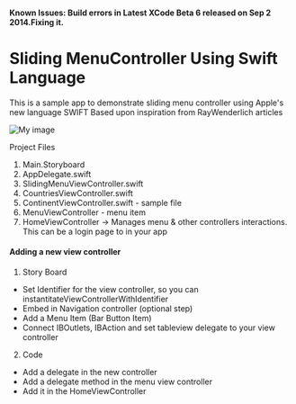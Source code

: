 <h4> Known Issues: Build errors in Latest XCode Beta 6 released on Sep 2 2014.Fixing it.

Sliding MenuController Using Swift Language
===============================

This is a sample app to demonstrate sliding menu controller using Apple's new language SWIFT
Based upon inspiration from RayWenderlich articles

![My image](https://github.com/kauvangal/SlidingMenuControllerUsingSwift/blob/master/SlidingMenuNavigation/ScreenShots.gif)

Project Files

1. Main.Storyboard
2. AppDelegate.swift
3. SlidingMenuViewController.swift
4. CountriesViewController.swift
5. ContinentViewController.swift - sample file
6. MenuViewController - menu item
7. HomeViewController -> Manages menu & other controllers interactions. This can be a login page to in your app

<h4>Adding a new view controller</h4>

1. Story Board
  - Set Identifier for the view controller, so you can instantitateViewControllerWithIdentifier
  - Embed in Navigation controller (optional step)
  - Add a Menu Item (Bar Button Item)
  - Connect IBOutlets, IBAction and set tableview delegate to your view controller
2. Code
  - Add a delegate in the new controller
  - Add a delegate method in the menu view controller
  - Add it in the HomeViewController



